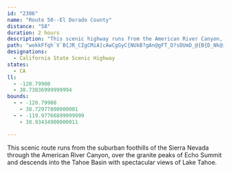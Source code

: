 ```yaml
---
id: "2306"
name: "Route 50--El Dorado County"
distance: "58"
duration: 2 hours
description: "This scenic highway runs from the American River Canyon, over the granite peaks of Echo Summit; then descends into the Tahoe Valley."
path: "wokkFfqh`V`B{JR_CIgCMiA]cAwCgGyC{NUkB?gAn@gFT_D?sDUmD_@{B{D_Nk@iDg@gRQqCy@iEaC{Ja@{Fx@gJhBmKr@gBdBkCzH{IxAaEh@gCNeBDkBUmMi@iFs@{CeC_IgAaEc@{DEwCBgCN{BrBmTt@{FVeDF{BEyCYaDk@_C}@qBeAsAqE{CqMyGs@g@iBsBoA_C{GcTu@gCc@_CMmDJgCDq@dCcML}ADmEM{AiDoO_@_DMgEBkW\\yCdAqGlFqVh@aGIy`@BoS_@mKs@{FiA{GcA{DoCqIwDiJi@{COkE?mCt@gFtYyhAXmBdAsIrCyz@DkBGeBm@mEuAoEkCsEiFaFkFqDa[wVaAmAsBeDo@sBi@_CSaBS{CAeCh@gVXaJNwNWyDyCkPSiCEgDRmD~Ded@NiIEgCa@eGi@{DsCiOYmD]gKQwB]mB_BoEi@kAwEaHiB_DiA{CoAkHO}BcCqk@]aDUyAmJ_b@{A_FiIoQyAsFi@mEsAeNY_BeBeGmOm_@iCuHmF}Wm@_CoEyLy@mC]cBe@iDOgCCuBFgJ~@uo@CkG[iLiA}Rm@gGQq@gAmCo@kAk@o@}HkHg@a@}D_AmBSeC_Ay@y@o@cAm@oBUwCHwCZiBhA_CpI{EbBsAx@aA~@_BrAqDxCwJl@qCDuAEeAYaC_AsEOkCNaINgChA{LrCiUn@_EdCwIl@yC|BmTH{CCsBe@mDsAgHOqBDuCb@sCdEiNp@sDD_A?}CIwAQkA}@yCwCmHk@gE?mAPkCl@eCrAgDn@yCNoCE}BgCcS_@uAqEmI_@sAo@qFcAiEo@{A_AwAsAwAuMeJ_C_C_@s@_@_BYwB?{Aj@{PReB~AaILgA?_CUuJF_Br@aEbBqFX{AHyACuE]yHQ_Cc@gB_A_CiAaBcF{GsBkBiAm@sAS_KK_C}@iBmB}@yAcC{HuQon@yB{I_@eEAuBJiBTyAXoAtAeCpBkBj@YnA_@vEu@lCcB~AwBrBsFl@eCh@sCJaG[uFi@_HMwDRgCn@gCbAuBvIsJf@}@`@}@X}AX{CMgBi@}DEoDRmIHmBZ}B?cAmAiEo@iF_CaH_@sEUgAm@sAWeA]_DSmAo@aBy@wAcCyHcC}Ci@eAyBaFu@kCY_C_@uL}@qDiCwEi@qBk@mDM{BBkBT{AhBkFTgADsAG_BoA_N]gAYaBOkBM_GPgE@iGe@sFImDUmAg@wA[aBKgCPmB|AsGdC_FlAmCfA{EpBmLHkCOiBo@aEUeD?yATeFxB_P`CqJJiBTwA\\mAh@_A~CsDlIeUl@qAdAsAtBeAnAeAnAmBxBiFh@sBNwAByAG_Ao@iF{@cDc@aFDgB|A{LlDuNh@kCZaCb@aGp@eHzAeJvCyLz@gBd@eAR_ADgAEaBi@kBwAeCeB_BkGyCy@{@y@eBQmB?gAJ_A~@wCjAoB~@mAnAeAdBsBX_AT_A\\uIRwA^sAt@gBj@sCF}@?iDYsBEgFUqB]sAoA_Dm@sBk@sCm@{A_@wCBaCnB{LTyBHyBC{CRgD|@gE`ByEVkAX{C}AmLOmCIkZe@qE_@cBcEuLyA_Go@sDs@kBuD{De@q@eCuGw@sA_DqDeBoDw@yB_@sAiAaJwAoHa@eDyBsLwAoEmHuQsBgKo@mE_@mIC{BXyLNuAXgBf@wA`BaD|C_Ex@mBh@mCJkDa@yCuHyS_A_FcA_Ee@s@wGaGoAuCcAwEsBy^JgBNs@fCaINqAB{EMyFr@oFN_Fy@yNOyAcBiFe@wCiBkNOyEa@aFk@sCwCgH}G{We@uBWqBBgEXoGh@}V?gDOcCs@mC}BiHoBmFiAyAsDyC_@g@s@sA[}@a@aBK_AEkBJyBlAoHj@sENaDPgHFoSf@}UJsAl@{CtByIX}BHcDU_Ci@sCyAmDaImJsCuE_Kmp@_AuEwCmJk@{Fy@gLUsBq@sCqI}Ua@kBOeBw@oNAgAJeCl@uFd@kCvC{Lx@uEPaGr@_LlE_\\NiDB}B_@gGq@aDkBaG]mE?eAVyDn@}Qt@aFdJqd@NgB?mBOsCm@yCi@mAcDmFcFqHcD{CyLcHyDoC_DiDyCmEw@_B}EuLoCsE}EkEqBgAob@}Q_EyBgB_BuAgBqJgPiB_Eg@aCUyBe@cKWyCiGy]sAaKgBiR?qALaAx@eBj@k@f@SdBGfA`@z@d@lAdA~@nAxDlHr@v@lBlAr@VxARxAKpAeB\\_ETsAp@s@fA[lBf@hDlAfBHxAi@n@m@`A_BLeA?cAYuAa@u@mCyAiAaAi@}@Sa@k@_DEmADsBxAsMlCaIDyAEm@q@qAkEyBwAaAyAkBoAaCoA_JCiFTgNf@qOIsCo@wCwFcLqH{McDgEe@eA}@uCe@kA_AsA}J{IqAsBy@_CcCmOaBaF}AmDqBoDs@cAyDgDwAmBq@yAc@kAaDkOqAkEoKiQyBoFyD{Pm@wC_BuKS_C?sARmG?aCOaB}AgHsAaFeAeCiCqEcAiDkD}SoAsJGmA?yB@yAJyApCeXxB{IXsBXkI^_E^mCr@oDdAsDvBkFzAiClBeCjPoQfAy@rA{@zB_AlE_AnHeAbCm@nAk@x@q@bAoAt@eB^yE?gAQsBc@cBmAsBmByA_C}@oB[sBIqJNi@IyCkBm@SiAEaKx@y@RiBjAs@?_AQeADwCx@_AFgDO[Fw@f@e@j@yAtCcA|AiAfA}E~CcBl@gJ`ByB|@_AxAUz@Kv@B`EUlBc@dAiA~@cD~@yAFo@Mi@YyBmCoAq@e@GmADiA^g@^a@l@Wp@i@`EW`Ai@fAq@r@yEbCs@t@Uj@YdBE~EKfAm@fBo@|@y@l@{HfFkA`@y@?m@M_Ak@i@{@Y_AGeAPgII{AsF{_@iCqJmDkHqB{CcN}N{BqCkBgDmBsEgFoNsBgGuSsj@iAaBy@q@qFuCyCwAcCa@sBFiOjAwBDeE]cBg@iBeA}GaHeLcNsAyAiCcBcA_@aIaByG_AuLgAsTyA{GeAgLuDwQuGg`@yMsDeA_AM{C@_Uh@cDC}CU{I}BqHcCcE}@yAMuD@iDv@sm@d\\eLdFuAHm@M_As@o@eAqBoEqIaOgK}PmHaN{\\kk@aOqWwFqIaDsDsCqCyCuBqF}CyGaDwBw@oBa@"
designations:
  - California State Scenic Highway
states:
  - CA
ll:
  - -120.79908
  - 38.73036999999994
bounds:
  - - -120.79908
    - 38.72977800000001
  - - -119.97766899999999
    - 38.93434900000011

---
```


<p>This scenic route runs from the suburban foothills of the Sierra Nevada through the American River Canyon, over the granite peaks of Echo Summit and descends into the Tahoe Basin with spectacular views of Lake Tahoe.</p>
